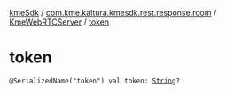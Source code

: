 [kmeSdk](../../index.md) / [com.kme.kaltura.kmesdk.rest.response.room](../index.md) / [KmeWebRTCServer](index.md) / [token](./token.md)

# token

`@SerializedName("token") val token: `[`String`](https://kotlinlang.org/api/latest/jvm/stdlib/kotlin/-string/index.html)`?`